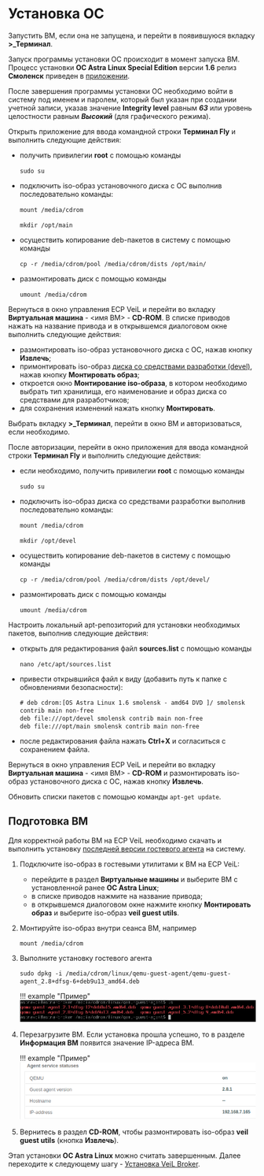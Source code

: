 # Установка ОС
Запустить ВМ, если она не запущена, и перейти в появившуюся вкладку **>_Терминал**.

Запуск программы установки ОС происходит в момент запуска ВМ. Процесс установки **ОС 
Astra Linux Special Edition** версии **1.6** релиз **Смоленск** приведен в [приложении](application.md). 

После завершения программы установки ОС необходимо войти в систему под именем и паролем, который был 
указан при создании учетной записи, указав значение **Integrity level** равным **_63_** или уровень целостности 
равным **_Высокий_** (для графического режима).

Открыть приложение для ввода командной строки **Терминал Fly** и выполнить следующие действия:

   - получить привилегии **root** с помощью команды
   
     `sudo su`

   - подключить iso-образ установочного диска с ОС выполнив последовательно команды:

     `mount /media/cdrom`

     `mkdir /opt/main`

   - осуществить копирование deb-пакетов в систему с помощью команды
   
     `cp -r /media/cdrom/pool /media/cdrom/dists /opt/main/`
   
   - размонтировать диск с помощью команды
   
     `umount /media/cdrom`

Вернуться в окно управления ECP VeiL и перейти во вкладку **Виртуальная машина** - <имя ВМ> - **CD-ROM**. 
В списке приводов нажать на название привода и в открывшемся диалоговом окне выполнить следующие действия:

   - размонтировать iso-образ установочного диска с ОС, нажав кнопку **Извлечь**;
   - примонтировать iso-образ 
     [диска со средствами разработки (devel)](https://veil-update.mashtab.org/files/astra/smolensk/devel-smolensk-1.6-20.06.2018_15.56.iso), 
     нажав кнопку **Монтировать образ**;
   - откроется окно **Монтирование iso-образа**, в котором необходимо выбрать тип хранилища, его наименование и 
     образ диска со средствами для разработчиков;
   - для сохранения изменений нажать кнопку **Монтировать**.

Выбрать вкладку **>_Терминал**, перейти в окно ВМ и авторизоваться, если необходимо.

После авторизации, перейти в окно приложения для ввода командной строки **Терминал Fly** и 
выполнить следующие действия:

   - если необходимо, получить привилегии **root** с помощью команды

     `sudo su`

   - подключить iso-образ диска со средствами разработки выполнив последовательно команды:

     `mount /media/cdrom`

     `mkdir /opt/devel`

   - осуществить копирование deb-пакетов в систему с помощью команды
   
     `cp -r /media/cdrom/pool /media/cdrom/dists /opt/devel/`

   - размонтировать диск с помощью команды
   
     `umount /media/cdrom`

Настроить локальный apt-репозиторий для установки необходимых пакетов, выполнив следующие действия:

   - открыть для редактирования файл **sources.list** с помощью команды

     `nano /etc/apt/sources.list`

   - привести открывшийся файл к виду (добавить путь к папке с обновлениями безопасности):

     ```
     # deb cdrom:[OS Astra Linux 1.6 smolensk - amd64 DVD ]/ smolensk contrib main non-free
     deb file:///opt/devel smolensk contrib main non-free
     deb file:///opt/main smolensk contrib main non-free
     ```

   - после редактирования файла нажать **Ctrl+Х** и согласиться с сохранением файла. 

Вернуться в окно управления ECP VeiL и перейти во вкладку **Виртуальная машина** - <имя ВМ> - **CD-ROM**
и размонтировать iso-образ установочного диска с ОС, нажав кнопку **Извлечь**.

Обновить списки пакетов с помощью команды
   `apt-get update`.

## Подготовка ВМ

Для корректной работы ВМ на ECP VeiL необходимо скачать и выполнить установку 
[последней версии гостевого агента](https://veil-update.mashtab.org/veil_agent/) на систему.

1. Подключите iso-образ в гостевыми утилитами к ВМ на ECP VeiL:
    
    * перейдите в раздел **Виртуальные машины** и выберите ВМ с установленной ранее **ОС Astra Linux**;
    * в списке приводов нажмите на название привода;  
    * в открывшемся диалоговом окне нажмите кнопку **Монтировать образ** и выберите iso-образ **veil guest utils**.
    

2. Монтируйте iso-образ внутри сеанса ВМ, например 
    ```
    mount /media/cdrom
    ```

3. Выполните установку гостевого агента 
    ```
    sudo dpkg -i /media/cdrom/linux/qemu-guest-agent/qemu-guest-agent_2.8+dfsg-6+deb9u13_amd64.deb
    ```

    !!! example "Пример"
        ![image](../../_assets/vdi/how_to/guest_list.png)

4. Перезагрузите ВМ.
Если установка прошла успешно, то в разделе **Информация ВМ** появится значение IP-адреса ВМ.
   
    !!! example "Пример"
        ![image](../../_assets/vdi/how_to/guest_info.png)
   
5. Вернитесь в раздел **CD-ROM**,
   чтобы размонтировать iso-образ **veil guest utils** (кнопка **Извлечь**).

Этап установки **ОС Astra Linux** можно считать завершенным. Далее переходите к следующему шагу - 
[Установка VeiL Broker](../faq/install_v3.md).
